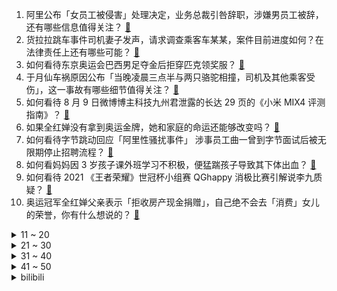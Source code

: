 1. 阿里公布「女员工被侵害」处理决定，业务总裁引咎辞职，涉嫌男员工被辞，还有哪些信息值得关注？ [:link:](https://www.zhihu.com/question/478321920)
2. 货拉拉跳车事件司机妻子发声，请求调查乘客车某某，案件目前进度如何？在法律责任上还有哪些可能？ [:link:](https://www.zhihu.com/question/478170030)
3. 如何看待东京奥运会巴西男足夺金后拒穿匹克领奖服？ [:link:](https://www.zhihu.com/question/478229387)
4. 于月仙车祸原因公布「当晚凌晨三点半与两只骆驼相撞，司机及其他乘客受伤」，这一事故有哪些细节值得关注？ [:link:](https://www.zhihu.com/question/478494234)
5. 如何看待 8 月 9 日微博博主科技九州君泄露的长达 29 页的《小米 MIX4 评测指南》？ [:link:](https://www.zhihu.com/question/478401959)
6. 如果全红婵没有拿到奥运金牌，她和家庭的命运还能够改变吗？ [:link:](https://www.zhihu.com/question/478200454)
7. 如何看待字节跳动回应「阿里性骚扰事件」 涉事员工曲一曾到字节面试后被无限期停止招聘流程？ [:link:](https://www.zhihu.com/question/478418315)
8. 如何看妈妈因 3 岁孩子课外班学习不积极，便猛踹孩子导致其下体出血？ [:link:](https://www.zhihu.com/question/478263219)
9. 如何看待 2021 《王者荣耀》世冠杯小组赛 QGhappy 消极比赛引解说李九质疑？ [:link:](https://www.zhihu.com/question/478252451)
10. 奥运冠军全红婵父亲表示「拒收房产现金捐赠」，自己绝不会去「消费」女儿的荣誉，你有什么想说的？ [:link:](https://www.zhihu.com/question/478354484)
<details>
<summary>11 ~ 20</summary>

11. 如何评价孙红雷、张艺兴和刘奕君主演的《扫黑风暴》？ [:link:](https://www.zhihu.com/question/478490865)
12. 如何看待 KPL 联赛就 QGhappy 世冠杯消极比赛发布处罚公告，吕成林教练停职、俱乐部罚款百万？ [:link:](https://www.zhihu.com/question/478497689)
13. 坚持每天跑步五公里，两年后会有什么变化？ [:link:](https://www.zhihu.com/question/418315082)
14. 马上就到七夕了，有哪些2000左右有排面的礼物可以送给老婆呢? [:link:](https://www.zhihu.com/question/338341564)
15. 女生 30 岁了，要不要和一个对自己很好、条件也合适但是不喜欢的人结婚？ [:link:](https://www.zhihu.com/question/463821091)
16. 滴滴女员工曝饭局遭客户侵犯，向副总裁及 HR 反馈没有结果，真实情况如何？为何大厂此类事件频发？ [:link:](https://www.zhihu.com/question/478348774)
17. 怎么理解《心动的信号》第七期马子佳发给洪成成的短信 「我是不是给你造成困扰了」? [:link:](https://www.zhihu.com/question/477616216)
18. 妻子以丈夫曾强奸岳母未遂起诉离婚被驳，法院称「已调解离婚」，还有哪些细节值得关注？ [:link:](https://www.zhihu.com/question/477782616)
19. 初一初二时摸鱼，初三能学好吗？ [:link:](https://www.zhihu.com/question/478391356)
20. 初一学习不好，初二努力能逆袭吗？ [:link:](https://www.zhihu.com/question/477718245)
</details>
<details>
<summary>21 ~ 30</summary>

21. 小孩子为什么这么痴迷帐篷呢？ [:link:](https://www.zhihu.com/question/39266680)
22. 有没有人掉入深层梦境再也醒不来？ [:link:](https://www.zhihu.com/question/376453350)
23. 张麻子看到县长照片已经知道葛优其实就是马邦德本人，为什么后面仍以汤师爷称呼葛优？ [:link:](https://www.zhihu.com/question/471388349)
24. 三根表针，两两互为 120° 是几点？ [:link:](https://www.zhihu.com/question/351130108)
25. 上海 11 条地铁线路将推行「弱冷车厢」供怕冷乘客选择乘坐，是否适合全国推广？ [:link:](https://www.zhihu.com/question/477760578)
26. 为什么只有「一见杨过误终身」的说法？而其他金庸小说男主却没有这样的评价？ [:link:](https://www.zhihu.com/question/20609051)
27. 扬州「1 传 32」病例为公职人员，去过棋牌室，在核酸检测点传染 25 人，反映出哪些问题？ [:link:](https://www.zhihu.com/question/478269751)
28. 如何看待车行凌晨运走 40 万杜卡迪被抓，称替车主保管，反告车主诬陷？ [:link:](https://www.zhihu.com/question/477988992)
29. 那些当年学过奥数的孩子，现在怎么样了？ [:link:](https://www.zhihu.com/question/370029426)
30. 被录取上了三本，学费好贵，两万四，我要不要去读？ [:link:](https://www.zhihu.com/question/419727454)
</details>
<details>
<summary>31 ~ 40</summary>

31. 演员《乡村爱情》「谢大脚」扮演者于月仙在内蒙古发生车祸不幸去世，具体情况如何？你对她有何印象？ [:link:](https://www.zhihu.com/question/478408816)
32. 读书真的是最好的一条出路吗？ [:link:](https://www.zhihu.com/question/476806502)
33. 《未定事件簿》与《恋与制作人》放在一起比较的话，大家怎么看？ [:link:](https://www.zhihu.com/question/411091276)
34. 零基础，不想报班或画室，怎么自学画画呢？ [:link:](https://www.zhihu.com/question/22053236)
35. 如果你在东京奥运会夺冠后用日本动漫玩梗，会选择什么样的经典动作或台词？ [:link:](https://www.zhihu.com/question/477964554)
36. 怎么样提高英语口语？ [:link:](https://www.zhihu.com/question/30687840)
37. 疑似阿里女员工遭侵犯涉事酒店回应，称「阿里女员工未入住，也不会给陌生人开房卡」，有哪些细节需要关注？ [:link:](https://www.zhihu.com/question/478385767)
38. 为什么篮球比赛时要放音乐，其他球都没有？ [:link:](https://www.zhihu.com/question/20645773)
39. 大一，化妆重要还是健身重要？ [:link:](https://www.zhihu.com/question/477564133)
40. 如何评价奢侈品牌 LV 推出的免费手游《LOUIS THE GAME》？ [:link:](https://www.zhihu.com/question/477530456)
</details>
<details>
<summary>41 ~ 50</summary>

41. 现在看来，显卡等等党到底是赢了还是一败涂地了？ [:link:](https://www.zhihu.com/question/476894206)
42. 欧美娱乐圈有哪些公认的美人？ [:link:](https://www.zhihu.com/question/267116569)
43. 如何看待手游《弈剑行》上线一天，被黑客组织 ACCN 攻击敲诈到闭服？国内小型游戏制作商该如何应对？ [:link:](https://www.zhihu.com/question/477964555)
44. 父母觉得自己上大学没有用，还不如找个地方干活挣钱比较好，我该怎么办? [:link:](https://www.zhihu.com/question/478305133)
45. 人到中年还敢转行吗？ [:link:](https://www.zhihu.com/question/436086680)
46. 初一成绩优秀初二掉下来了，还有考高中的希望吗？ [:link:](https://www.zhihu.com/question/476698768)
47. 如何评价动画《瑞克和莫蒂》（Rick and Morty）第五季第八集？ [:link:](https://www.zhihu.com/question/476671884)
48. 女生化妆的出发点会是取悦自己吗？ [:link:](https://www.zhihu.com/question/477564150)
49. 女员工称遭领导侵害，阿里再回应「涉嫌男员工被辞退且永不录用」，还有哪些值得关注的信息？ [:link:](https://www.zhihu.com/question/478319581)
50. 《红楼梦》里的女孩儿若真能来到现代，她们向往和擅长的领域会是哪些？ [:link:](https://www.zhihu.com/question/475798022)
</details><details>
<summary>bilibili</summary>

1. 2021震撼我全家的演技大赏！人类最高质量的演员都在这了 [:link:](//www.bilibili.com/video/BV15Q4y127GW)
2. 社死不存在的反正没人看 [:link:](//www.bilibili.com/video/BV1Kg411j72s)
3. lol峡谷奥运会：0.983秒！新100米世界纪录！ [:link:](//www.bilibili.com/video/BV1fq4y1D7NK)
4. 没 经 费 了 [:link:](//www.bilibili.com/video/BV1sP4y1W7Yt)
5. 《原神》角色演示-「宵宫：真夏飞焰」 [:link:](//www.bilibili.com/video/BV1Ro4y1S7f1)
6. 反垄断，砍培训，背后是影响每个人未来的大棋局！ [:link:](//www.bilibili.com/video/BV11h411q7ag)
7. 一颗柠檬卖100块？？美食up主：那是成本！ [:link:](//www.bilibili.com/video/BV1vq4y1Q7TC)
8. 【戴建业】纳兰性德一句“当时只道是寻常”，如何让无数人泪目？ [:link:](//www.bilibili.com/video/BV1SA411P7re)
9. 《JoJo的奇妙冒险 石之海》动画PV 官方中字 [:link:](//www.bilibili.com/video/BV1p64y1s71B)
10. 【医学博士】睡觉戴耳机会有什么伤害？I 听力受损不可逆！如何保护听力 [:link:](//www.bilibili.com/video/BV1xL411E75c)
<details>
<summary>11 ~ 20</summary>

11. 你的转发点赞!也许能救人一命?被蛇咬了怎么判断种类?怎样选择血清?中国常见毒蛇有哪些? [:link:](//www.bilibili.com/video/BV18g411L7bG)
12. 没得选，我们之中必须走一个！ [:link:](//www.bilibili.com/video/BV1Hq4y1Q7r2)
13. 您瞧这哪有瓜啊，都是瓜子 [:link:](//www.bilibili.com/video/BV1T64y1s7rx)
14. “魔 轮 降 世” [:link:](//www.bilibili.com/video/BV1K64y1z7Mr)
15. 《因为一个热评而我做了视频这件事》 [:link:](//www.bilibili.com/video/BV1iM4y157Uq)
16. “ 这是我见过最拽的一届中国奥运冠军” [:link:](//www.bilibili.com/video/BV1wq4y1Q7dp)
17. 《原神》神里手书「若知是梦何须醒，不比真如一相会」 [:link:](//www.bilibili.com/video/BV1C3411r7Kb)
18. 我是杨舒予，今天入驻B站啦！ [:link:](//www.bilibili.com/video/BV1EX4y1F7FU)
19. 中国人就是会功夫！ |【东京奥运会】硬核群像 [:link:](//www.bilibili.com/video/BV1Yv411K7LD)
20. 多名UP主跟漠叔学习荒岛生存知识，满满都是干货，跟着好人就学好！ [:link:](//www.bilibili.com/video/BV1Eq4y1n7xk)
</details>
<details>
<summary>21 ~ 30</summary>

21. 小潮院长真辣鸡 [:link:](//www.bilibili.com/video/BV1L54y1E7fU)
22. 乒乒乓乓 英语版 [:link:](//www.bilibili.com/video/BV1fb4y1z7tg)
23. 全球唯一米其林 -105度小龙虾卷 复刻出来是什么味道 [:link:](//www.bilibili.com/video/BV1A64y1s7zj)
24. 用一周时间把巨无霸海参做成佛跳墙！非常简单值得一做！ [:link:](//www.bilibili.com/video/BV1vM4y157P8)
25. 群殴裁判？半路扎兴奋剂？奥运迷惑行为大赏 [:link:](//www.bilibili.com/video/BV1Go4y1D7LW)
26. 你尽管点赞！六边形战士那边不用解释了！ [:link:](//www.bilibili.com/video/BV15Q4y127DS)
27. 【STN快报第五季49】蛊婆原来是科研工作者？ [:link:](//www.bilibili.com/video/BV15y4y1L7Lc)
28. 【时代少年团】TNT的日常揭秘 [:link:](//www.bilibili.com/video/BV1yb4y1z7LK)
29. 一个赞背一页书  虽然我并不信会有很多赞  来嘛宝贝~学医吗~ [:link:](//www.bilibili.com/video/BV1WL411E76Q)
30. 大结局！李云龙被授少将军衔！再谈「亮剑精神」！《亮剑》P10 [:link:](//www.bilibili.com/video/BV1xq4y1Q78f)
</details>
<details>
<summary>31 ~ 40</summary>

31. “就是为了这点儿醋，我才包的这顿饺子。”——姜文电影混剪 [:link:](//www.bilibili.com/video/BV1cy4y1L7oA)
32. 二次元的奥运健儿们！ [:link:](//www.bilibili.com/video/BV1hy4y1L7CS)
33. 【原神 碧蓝 战双】★联合运动会★ - 奥运与和平 - Paprika - [:link:](//www.bilibili.com/video/BV1S64y1W7ej)
34. 抓一个印度料理风up主给我做炸鸡，会有多离谱？？ [:link:](//www.bilibili.com/video/BV1qM4y157JU)
35. 阅片千万女鉴黄师：所有黑暗到我为止 [:link:](//www.bilibili.com/video/BV1i3411r7d9)
36. 睡眠真相：抱歉，我们无法补救熬夜【人体简史】第八集 [:link:](//www.bilibili.com/video/BV1Xq4y1n7jp)
37. 厨师长教你：“酸汤肥牛”的家常做法，金汤鲜香，酸辣开胃 [:link:](//www.bilibili.com/video/BV1UA411P7Yg)
38. 【4K60FPS】成龙、金喜善《美丽的神话》王炸神曲！真的很感人！ [:link:](//www.bilibili.com/video/BV1ty4y1L78S)
39. 如果下载了这个章鱼哥游戏，别犹豫赶紧删掉！ [:link:](//www.bilibili.com/video/BV1vb4y1z7G5)
40. 燃起来了！《Dance Monkey》与甜嗓的奇妙搭配 [:link:](//www.bilibili.com/video/BV1Yv411K7PY)
</details>
<details>
<summary>41 ~ 50</summary>

41. 八 仙 过 海 [:link:](//www.bilibili.com/video/BV12v411K7te)
42. 他1983年去世，他1983年出生，他跑了9.83秒 [:link:](//www.bilibili.com/video/BV1Ky4y1L7d5)
43. 感动天感动地，老弟就是感动不了我。 [:link:](//www.bilibili.com/video/BV1364y1z7mJ)
44. 人类高质量up主 [:link:](//www.bilibili.com/video/BV1y3411r7Xn)
45. 笑死，这炒饭花了我400！【凭啥这么贵ep30-言盐西餐厅】 [:link:](//www.bilibili.com/video/BV1co4y1D7bh)
46. 万 菌 生 长 [:link:](//www.bilibili.com/video/BV1o64y1W7XY)
47. 陌生男子凌晨全裸闯进房门，“我”真的崩溃了...... [:link:](//www.bilibili.com/video/BV1uq4y1Q7oF)
48. 【第二颗义眼“神明”】 [:link:](//www.bilibili.com/video/BV1sM4y157Mg)
49. 央视的解说个个都是诗人，一张口就是满分作文！ [:link:](//www.bilibili.com/video/BV18P4y1x79D)
50. 史上最离谱奥运会 ！！彻底没救了... [:link:](//www.bilibili.com/video/BV183411r7jg)
</details>
<details>
<summary>51 ~ 60</summary>

51. 中 国 有 嘻 瓜 [:link:](//www.bilibili.com/video/BV1aA411P79n)
52. 我脑子是不是有问题？ [:link:](//www.bilibili.com/video/BV1q64y1i7ZH)
53. 【4KDisney次世代混剪】纵身跃入那片湛蓝，就像大海与风暴起舞 [:link:](//www.bilibili.com/video/BV1SP4y1x7Us)
54. C4炸弹+复活赛=？？？ 【C4快乐阴人流#22】 [:link:](//www.bilibili.com/video/BV12A411P7GZ)
55. 乒乓球·叶问 [:link:](//www.bilibili.com/video/BV1zq4y1n7Zs)
56. 心态崩溃的瞬间 [:link:](//www.bilibili.com/video/BV1HP4y1W7SC)
57. 两项测试，让手机为我升到60℃，新评科技25款机型发热横评 [:link:](//www.bilibili.com/video/BV18P4y1x7hZ)
58. 游戏...已经...无所谓了...《最 骚 营 销 号 18》 [:link:](//www.bilibili.com/video/BV1Eq4y1n7U1)
59. 当每隔一段时间背包就会「随机消失」一部分！！ [:link:](//www.bilibili.com/video/BV1Bf4y1V7VL)
60. 东 奥 观 众 现 状 [:link:](//www.bilibili.com/video/BV1d341167DU)
</details>
<details>
<summary>61 ~ 70</summary>

61. 奥运健儿&自然之力 [:link:](//www.bilibili.com/video/BV1xf4y1V7Lz)
62. 人  类  高  质  量  辅  助 [:link:](//www.bilibili.com/video/BV1f64y1W7Yk)
63. 【让学】让子弹飞的最大悬疑：师爷临死前说的“两档子事儿”究竟是啥？“八岁”究竟是谁？ [:link:](//www.bilibili.com/video/BV16U4y1J7js)
64. 质量超高 国产悬疑游戏新作《完美的一天》 结尾很震撼。。 [:link:](//www.bilibili.com/video/BV1d44y1C7vu)
65. 你见过会自杀的最终BOSS吗?！动作武侠巅峰之作《流星蝴蝶剑》 [:link:](//www.bilibili.com/video/BV1qb4y1z7LZ)
66. 灵猫跳井避暑，跳的时候好好的，出不去了！ [:link:](//www.bilibili.com/video/BV1Ro4y1S7c1)
67. 必胜客：我卖了三十年的秘方，居然被你给破解了？ [:link:](//www.bilibili.com/video/BV1tq4y1Q7Jk)
68. 当MC里可以制作出「极其巨大」的超级工具！！！ [:link:](//www.bilibili.com/video/BV1pP4y1W7zu)
69. 【low君】《你是我的荣耀》：当红女明星和航天工程师的爱情 [:link:](//www.bilibili.com/video/BV1dv411K7yf)
70. 生命最后的挣扎，最后拼一把。无论成功与失败，我努力过…不留遗憾 [:link:](//www.bilibili.com/video/BV1jq4y1Q7WM)
</details>
<details>
<summary>71 ~ 80</summary>

71. 【声优翻唱】SIS x LOVE★原神双子ver【空(cv鹿喑kana) & 荧(cv宴宁)】 [:link:](//www.bilibili.com/video/BV1AX4y1F77i)
72. 【罗翔】服用兴奋剂取得冠军仅仅是违背体育精神吗？ [:link:](//www.bilibili.com/video/BV1NX4y1F7xU)
73. 当MC 下起了铁砧雨？ [:link:](//www.bilibili.com/video/BV1hA411P7NC)
74. 原神花散里任务讲得迷迷糊糊，为什么依然能感动无数玩家？ [:link:](//www.bilibili.com/video/BV1Sg411L7vR)
75. 小学文化毒贩自学制毒：化学书每页我都能背下来！ [:link:](//www.bilibili.com/video/BV1tv411K79D)
76. 【焦耳刑天\国产特摄】《焦耳刑天》第一集 [:link:](//www.bilibili.com/video/BV1YQ4y1f7vj)
77. 真 正 的 好 姐 妹 [:link:](//www.bilibili.com/video/BV1Z44y1C7pX)
78. 听说，有人想劫狱？ [:link:](//www.bilibili.com/video/BV1VU4y1n73Q)
79. 听说，这是没人能拒绝的烤羊排！和朋友一起大口吃肉，生活就该这样！ [:link:](//www.bilibili.com/video/BV19b4y1z7pv)
80. 小伙买了个太阳能灶台，有阳光就可以做饭，回家就把厨房给拆了 [:link:](//www.bilibili.com/video/BV1Lq4y1n73U)
</details>
<details>
<summary>81 ~ 90</summary>

81. 我们从网上买来了一些文具... [:link:](//www.bilibili.com/video/BV1Ab4y167JX)
82. 人 类 高 质 量 皇 帝 [:link:](//www.bilibili.com/video/BV1N54y1E7G7)
83. 一款过于真实的恐怖游戏 [:link:](//www.bilibili.com/video/BV1jh411B71p)
84. 赚钱为什么要顺大势逆小势？这三个行业将大有可为！丨ztalk [:link:](//www.bilibili.com/video/BV13U4y1n7SH)
85. 什么是吵架 这就是吵架（结尾有彩蛋） [:link:](//www.bilibili.com/video/BV1VU4y1J7gB)
86. papi酱的周一放送——办公室奥运会2020正式开幕，请打工健儿们入场！ [:link:](//www.bilibili.com/video/BV1uX4y1F7wZ)
87. 我的世界，但每次死亡都会让你「变得更强」！！ [:link:](//www.bilibili.com/video/BV1kL411E7nU)
88. 盘点一下那些农科院研发的神仙美食 [:link:](//www.bilibili.com/video/BV18M4y157mZ)
89. 给服务员出题：《奥运美食战》，上菜后我泪目了。【不点单挑战5】 [:link:](//www.bilibili.com/video/BV1764y1s7BW)
90. 《B 站 各 等 级 用 户 现 状 ！》 [:link:](//www.bilibili.com/video/BV1t64y1B7Kz)
</details>
<details>
<summary>91 ~ 100</summary>

91. 危！骗女友送她梦幻城堡…结果让她熬夜拼乐高！她暴怒！ [:link:](//www.bilibili.com/video/BV14A411P7aD)
92. 刘国梁训话国乒队80分钟合集！睡觉前没事放着听贼催眠 [:link:](//www.bilibili.com/video/BV1SA411A7Hg)
93. 南征北战NZBZ|《骄傲的少年》MV来啦，对不起我们来晚了 [:link:](//www.bilibili.com/video/BV1gb4y1671C)
94. 今天是和将军大喜的日子 [:link:](//www.bilibili.com/video/BV1kA411P7Da)
95. 为何我的生命总是充满不幸 [:link:](//www.bilibili.com/video/BV1Wq4y1n7yA)
96. 全红婵：我想赢得冠军，给妈妈花钱治病。 [:link:](//www.bilibili.com/video/BV1Kb4y167X4)
97. 双 雄 4：赌 上 全 部 的 国 服 之 战 [:link:](//www.bilibili.com/video/BV1rh411q7NN)
98. 一天30根烟，他战胜了肺癌，他又耍诈！ [:link:](//www.bilibili.com/video/BV1Wy4y1L77w)
99. 如果用《九九八十一》高燃国风来唱百年奥运 [:link:](//www.bilibili.com/video/BV15f4y1V7HX)
100. 靠谱！华语乐坛北京欢迎你！(2022冬奥版) [:link:](//www.bilibili.com/video/BV1ro4y1m7TN)
</details></details>